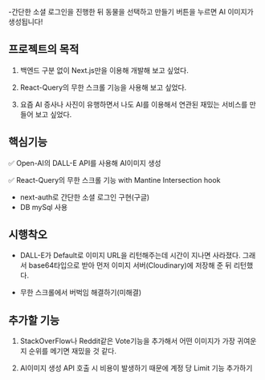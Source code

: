 -간단한 소셜 로그인을 진행한 뒤 동물을 선택하고 만들기 버튼을 누르면 AI 이미지가 생성됩니다!

## 프로젝트의 목적

1. 백엔드 구분 없이 Next.js만을 이용해 개발해 보고 싶었다.

2. React-Query의 무한 스크롤 기능을 사용해 보고 싶었다.

3. 요즘 AI 증사나 사진이 유행하면서 나도 AI를 이용해서 연관된 재밌는 서비스를 만들어 보고 싶었다.

## 핵심기능

✅ Open-AI의 DALL-E API를 사용해 AI이미지 생성

✅ React-Query의 무한 스크롤 기능 with Mantine Intersection hook

- next-auth로 간단한 소셜 로그인 구현(구글)
- DB mySql 사용

## 시행착오

- DALL-E가 Default로 이미지 URL을 리턴해주는데 시간이 지나면 사라졌다. 그래서 base64타입으로 받아 먼저 이미지 서버(Cloudinary)에 저장해 준 뒤 리턴했다.

- 무한 스크롤에서 버벅임 해결하기(미해결)

## 추가할 기능

1. StackOverFlow나 Reddit같은 Vote기능을 추가해서 어떤 이미지가 가장 귀여운지 순위를 메기면 재밌을 것 같다.

2. AI이미지 생성 API 호출 시 비용이 발생하기 때문에 계정 당 Limit 기능 추가하기
